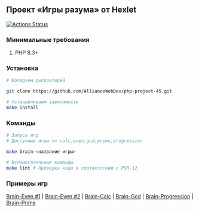 ## Проект «Игры разума» от Hexlet

[![Actions Status](https://github.com/AllianceWebDev/php-project-45/actions/workflows/hexlet-check.yml/badge.svg)](https://github.com/AllianceWebDev/php-project-45/actions)

### Минимальные требования
1. PHP  8.3+

### Установка
```bash
# Копируем репозиторий

git clone https://github.com/AllianceWebDev/php-project-45.git 

# Устанавливаем зависимости
make install
```

### Команды
```bash
# Запуск игр 
# Доступные игры => calc,even,gcd,prime,progression

make brain-<название игры>

# Вспомогательные команды
make lint # Проверка кода в соответствии с PSR-12
```


### Примеры игр
[Brain-Even #1](https://asciinema.org/a/7NLUCWYaAccqJqzUc5sTsUuqX) |
[Brain-Even #2](https://asciinema.org/a/LxT1EuUZiU34KP6YGrArN46rh) |
[Brain-Calc](https://asciinema.org/a/LbPY4vfYR2wHPXfDGONsjwWt9) |
[Brain-Gcd](https://asciinema.org/a/K7VPbjbvLvCnCZyd6rjwhPPEx) |
[Brain-Progression](https://asciinema.org/a/3wD1eIcc6TASvisJtkCB0D9uQ) |
[Brain-Prime](https://asciinema.org/a/WTPb4gwLY8giJ9TIzoK0zaOam)
